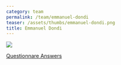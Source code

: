 ```yaml
---
category: team
permalink: /team/emmanuel-dondi
teaser: /assets/thumbs/emmanuel-dondi.png
title: Emmanuel Dondi
---
```


<img src="/assets/img/emmanuel-dondi.png" />

[Questionnare Answers](https://drive.google.com/open?id=1Z4xVIKmCWoSKVBAd2F0xnSPWarxRoW814OaqZMQls0s)
